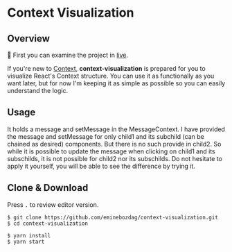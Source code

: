 # Context Visualization

## Overview

🔗 First you can examine the project in [live](https://context-visualization-eminebozdag.vercel.app/).

If you're new to [Context](https://reactjs.org/docs/context.html), **context-visualization** is prepared for you to visualize React's Context structure. You can use it as functionally as you want later, but for now I'm keeping it as simple as possible so you can easily understand the logic.

## Usage

It holds a message and setMessage in the MessageContext. I have provided the message and setMessage for only child1 and its subchild (can be chained as desired) components. But there is no such provide in child2.
So while it is possible to update the message when clicking on child1 and its subschilds, it is not possible for child2 nor its subschilds. Do not hesitate to apply it yourself, you will be able to see the difference by trying it.

## Clone & Download

Press `.` to review editor version.

```
$ git clone https://github.com/eminebozdag/context-visualization.git
$ cd context-visualization

$ yarn install
$ yarn start
```

